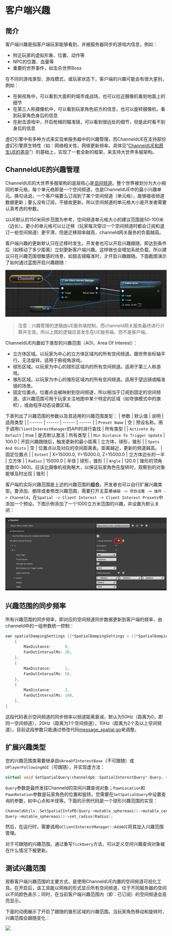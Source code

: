 # 客户端兴趣
## 简介
客户端兴趣是指客户端玩家能够看到，并被服务器同步的游戏内信息，例如：
- 附近玩家的虚拟形象、位置、动作等
- NPC的位置、血量等
- 重要的世界事件，如击杀世界Boss

在不同的游戏类型、游戏模式，或玩家状态下，客户端的兴趣可能会有很大差别，例如：
- 在俯视角中，可以看到大面积的城市或战场，也可以拉近摄像机看到地面上的细节
- 在第三人称摄像机中，可以看到玩家角色前方的信息，也可以旋转摄像机，看到玩家角色身后的信息
- 在射击游戏中，开启枪械的瞄准镜，可以看到很远处的细节，但是此时看不到身后的信息

虚幻引擎中有多种方式来实现单服务器中的兴趣管理，而ChanneldUE在支持部份虚幻引擎原生特性（如：网络相关性，网络更新频率。具体见“[ChanneldUE和原生UE的差异](zh/native-ue-comparison.md)”）的基础上，实现了一套全新的框架，来支持大世界多服架构。

## ChanneldUE的兴趣管理
ChanneldUE的大世界多服架构的底层核心是[空间频道](zh/use-spatial-channel.md#71空间频道简介)。整个世界被划分为大小相同的单元格，每个单元格即是一个空间频道，也是ChanneldUE中的最小兴趣单元。换句话说，一个客户端要么订阅到了某个空间频道（单元格），能够接收频道数据更新；要么没有订阅，不接收更新。所以空间频道的单元格大小是开发者需要认真考虑的参数。

以UE默认的150米同步范围为参考，空间频道单元格大小的建议范围是50-100米（边长）。更小的单元格可以让迁移（玩家每次穿过一个空间频道时都会订阅和退订一些空间频道）更平滑，但是迁移频率越高，channeld网关服务的负载越高。

客户端兴趣的更新默认只在迁移时发生。开发者也可以开启兴趣跟随，即达到条件后（如移动了多少距离）立刻更新客户端兴趣。这样做也会增加系统负载，所以建议只在兴趣范围很敏感的场景，如狙击镜瞄准时，才开启兴趣跟随。下面截图演示了如何通过蓝图开启兴趣跟随：

![](../images/interest_follow_actor.png)
> 注意：兴趣管理的逻辑由UE服务端控制，而channeld网关服务最终进行计算并生效。所以上图的逻辑应该发生在UE服务端，而不是客户端。

ChanneldUE内置如下类型的兴趣范围（AOI，Area Of Interest）：
- 立方体区域。以玩家为中心的立方体区域内的所有空间频道。跟世界坐标轴平行，无法旋转。适用于俯视角游戏。
- 球形区域。以玩家为中心的球形区域内的所有空间频道。适用于第三人称游戏。
- 锥形区域。以玩家为中心的锥形区域内的所有空间频道。适用于望远镜或瞄准镜的场景。
- 固定位置点。位置点会被映射到空间频道，所以相当于订阅到固定的空间频道。该兴趣范围可用于玩家关注地图中某个特定的区域（如夺旗模式中的旗帜），或由程序动态设置区域。

下表列出了兴趣范围的参数以及其适用的兴趣范围类型：
| 参数 | 默认值 | 说明 | 适用类型 |
| ------ | ------ | ------ | ------ |
| `Preset Name` | 空 | 预设名称。用于调用`ClientInterestManager`的API时进行查找 | 所有类型 |
| `Activete By Default` | true | 是否默认激活 | 所有类型 |
| `Min Distance To Trigger Update` | 100.0 | 开启兴趣跟随后，触发更新的最小距离 | 立方体，球形，锥形 |
| `Spots And Dists` | 空 | 位置点以及对应的空间距离表。距离越近，更新的频道越高。 | 固定位置点 |
| `Extent` | X=15000.0, Y=15000.0, Z=15000.0 | 立方体边长的一半 | 立方体 |
| `Radius` | 15000.0 | 半径 | 球形，锥形 |
| `Angle` | 120.0 | 锥形的顶角度数(0-360)。应该比摄像机视角略大，以保证玩家角色在旋转时，观察到的对象能够及时出现 | 锥形 |

客户端的实际兴趣范围是上述的兴趣范围的**组合**。开发者也可以自行扩展兴趣类型。要添加、删除或者修改兴趣范围，需要打开主菜单`编辑 -> 项目设置 -> 插件 -> Channeld`，在`Spatial -> Client Interest -> Client Interest Presets`中添加一个预设。下图示例添加了一个1000立方米范围的兴趣，并设置为默认关闭：

![](../images/add_box_interest.png)

## 兴趣范围的同步频率
所有兴趣范围的同步频率，即对应的空间频道同步数据更新到客户端的频率，由channeld中的一组参数统一控制：
```go
var spatialDampingSettings []*SpatialDampingSettings = []*SpatialDampingSettings{
	{
		MaxDistance:      0,
		FanOutIntervalMs: 20,
	},
	{
		MaxDistance:      1,
		FanOutIntervalMs: 50,
	},
	{
		MaxDistance:      2,
		FanOutIntervalMs: 100,
	},
}
```

这段代码表示空间频道的同步频率以频道距离衰减，默认为50Hz（距离为0，即同一空间频道），20Hz（距离为1个空间频道），10Hz（距离为2个及以上空间频道）。目前这段参数只能通过修改代码[message_spatial.go](/../../../channeld/blob/master/pkg/channeld/message_spatial.go)来调整。

## 扩展兴趣类型
您的兴趣范围类需要继承自`UAreaOfInterestBase`（不可跟随）或`UPlayerFollowingAOI`（可跟随），并实现虚方法：
```cpp
virtual void SetSpatialQuery(channeldpb::SpatialInterestQuery* Query, const FVector& PawnLocation, const FRotator& PawnRotation) override;
```
`Query`参数是最终发往Channeld的空间兴趣查询对象；`PawnLocation`和`PawnRotation`参数是玩家角色的位置和旋转。您需要在`SetSpatialQuery`中设置查询的参数，如中心点和半径等。下面的示例代码是一个球形兴趣范围的实现：
```cpp
ChanneldUtils::SetSpatialInfoPB(Query->mutable_sphereaoi()->mutable_center(), PawnLocation);
Query->mutable_sphereaoi()->set_radius(Radius);
```
然后，在运行时，需要调用`UClientInterestManager::AddAOI`将其加入兴趣范围管理。

对于可跟随的兴趣范围，通过重写`TickQuery`方法，可以定义空间兴趣查询对象被在什么情况下被更新。

## 测试兴趣范围
观察客户端兴趣范围的主要方式，是使用ChanneldUE内置的空间频道可视化工具。在开启后，该工具能以网格的形式显示所有空间频道，位于不同服务器的空间以不同颜色表示；同时，在当前客户端兴趣范围内（即：已订阅）的空间频道会高亮显示。

下面的动图展示了开启了跟随的锥形区域的兴趣范围。当玩家角色移动和旋转时，兴趣范围会跟随变化：

![](../images/cone_interest.gif)